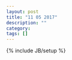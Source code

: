 ```yaml
---
layout: post
title: "11 05 2017"
description: ""
category: 
tags: []
---
```

{% include JB/setup %}
